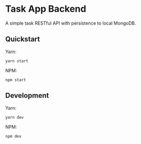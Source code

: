
# Task App Backend
A simple task RESTful API with persistence to local MongoDB.

## Quickstart
Yarn:
```
yarn start
```
NPM:
```
npm start
```

## Development
Yarn:
```
yarn dev
```
NPM:
```
npm dev
```
